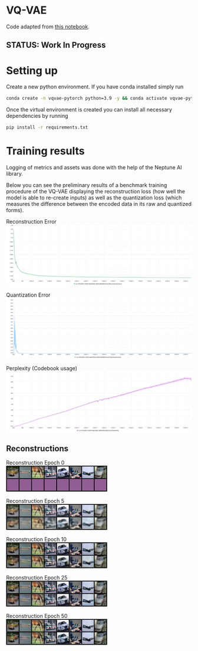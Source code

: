 # VQ-VAE

Code adapted from [this notebook](https://colab.research.google.com/github/zalandoresearch/pytorch-vq-vae/blob/master/vq-vae.ipynb#scrollTo=qHUptm5jmleI).

## STATUS: Work In Progress

# Setting up

Create a new python environment. If you have conda installed simply run 
```bash
conda create -n vqvae-pytorch python=3.9 -y && conda activate vqvae-pytorch
```

Once the virtual environment is created you can install all necessary dependencies by running 

```bash
pip install -r requirements.txt
```

# Training results

Logging of metrics and assets was done with the help of the Neptune AI library. 

Below you can see the preliminary results of a benchmark training procedure of the VQ-VAE displaying the reconstruction loss (how well the model is able to re-create inputs) as well as the quantization loss (which measures the difference between the encoded data in its raw and quantized forms).

Reconstruction Error
![Reconstruction Error](assets/images/train_ReconstructionLoss.png)

Quantization Error
![Quantization Error](assets/images/train_QuantizationLoss.png)

Perplexity (Codebook usage)
![RPerplexity](assets/images/train_Perplexity.png)

## Reconstructions

Reconstruction Epoch 0 \
![Reconstruction Epoch 0](assets/images/rec-epoch_0.png)

Reconstruction Epoch 5 \
![Reconstruction Epoch 5](assets/images/rec-epoch_5.png)

Reconstruction Epoch 10 \
![Reconstruction Epoch 10](assets/images/rec-epoch_10.png)

Reconstruction Epoch 25 \
![Reconstruction Epoch 25](assets/images/rec-epoch_25.png)

Reconstruction Epoch 50 \
![Reconstruction Epoch 50](assets/images/rec-epoch_50.png)
